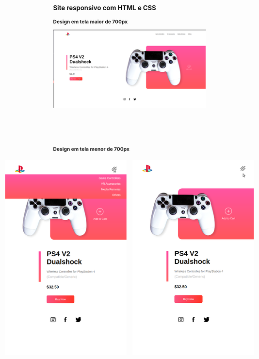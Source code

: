 ## Site responsivo com HTML e CSS

### Design em tela maior de 700px
<img style="margin-bottom:100px;" src="images/site.png">

### Design em tela menor de 700px
<div style="display: flex; justify-content: center;">
    <img style="width: 400px;margin: 10px;position: relative;text-align: center;" src="images/site-mobile1.png">
    <img style="width: 400px;margin: 10px;position: relative;text-align: center;" src="images/site-mobile2.png">
</div>
